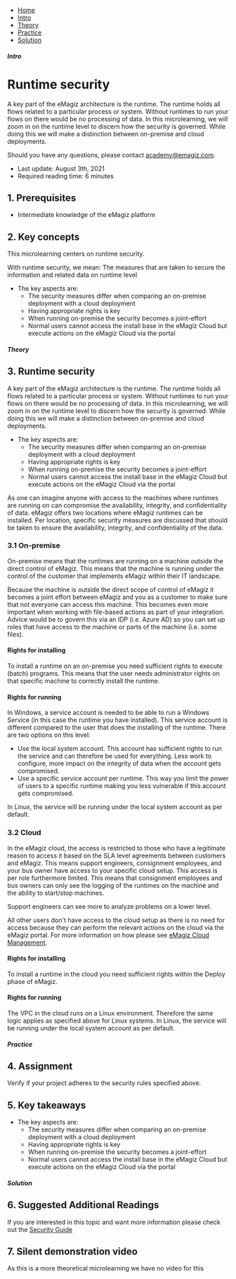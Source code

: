 <div class="ez-academy">
    <div class="ez-academy__body">
        <main class="micro-learning">
        <ul class="doc-nav">
            <li class="doc-nav__item"><a href="../../docs/microlearning/intermediate-portal-security-index" class="doc-nav__link">Home</a></li>
            <li class="doc-nav__item"><a href="#intro" class="doc-nav__link">Intro</a></li>
            <li class="doc-nav__item"><a href="#theory" class="doc-nav__link">Theory</a></li>
            <li class="doc-nav__item"><a href="#practice" class="doc-nav__link">Practice</a></li>
            <li class="doc-nav__item"><a href="#solution" class="doc-nav__link">Solution</a></li>
        </ul>

<div class="doc">

##### Intro

# Runtime security

A key part of the eMagiz architecture is the runtime. The runtime holds all flows related to a particular process or system. Without runtimes to run your flows on there would be no processing of data. In this microlearning, we will zoom in on the runtime level to discern how the security is governed. While doing this we will make a distinction between on-premise and cloud deployments.

Should you have any questions, please contact academy@emagiz.com.

- Last update: August 3th, 2021
- Required reading time: 6 minutes

## 1. Prerequisites
- Intermediate knowledge of the eMagiz platform

## 2. Key concepts
This microlearning centers on runtime security.

With runtime security, we mean: The measures that are taken to secure the information and related data on runtime level

- The key aspects are:
    - The security measures differ when comparing an on-premise deployment with a cloud deployment
    - Having appropriate rights is key
    - When running on-premise the security becomes a joint-effort
    - Normal users cannot access the install base in the eMagiz Cloud but execute actions on the eMagiz Cloud via the portal

##### Theory
  
## 3. Runtime security

A key part of the eMagiz architecture is the runtime. The runtime holds all flows related to a particular process or system. Without runtimes to run your flows on there would be no processing of data. In this microlearning, we will zoom in on the runtime level to discern how the security is governed. While doing this we will make a distinction between on-premise and cloud deployments.

- The key aspects are:
    - The security measures differ when comparing an on-premise deployment with a cloud deployment
    - Having appropriate rights is key
    - When running on-premise the security becomes a joint-effort
    - Normal users cannot access the install base in the eMagiz Cloud but execute actions on the eMagiz Cloud via the portal

As one can imagine anyone with access to the machines where runtimes are running on can compromise the availability, integrity, and confidentiality of data. eMagiz offers two locations where eMagiz runtimes can be installed. Per location, specific security measures are discussed that should be taken to ensure the availability, integrity, and confidentiality of the data.

### 3.1 On-premise

On-premise means that the runtimes are running on a machine outside the direct control of eMagiz. This means that the machine is running under the control of the customer that implements eMagiz within their IT landscape.

Because the machine is outside the direct scope of control of eMagiz it becomes a joint effort between eMagiz and you as a customer to make sure that not everyone can access this machine. This becomes even more important when working with file-based actions as part of your integration. 
Advice would be to govern this via an IDP (i.e. Azure AD) so you can set up roles that have access to the machine or parts of the machine (i.e. some files).


#### Rights for installing

To install a runtime on an on-premise you need sufficient rights to execute (batch) programs. This means that the user needs administrator rights on that specific machine to correctly install the runtime.

#### Rights for running

In Windows, a service account is needed to be able to run a Windows Service (in this case the runtime you have installed). This service account is different compared to the user that does the installing of the runtime.
There are two options on this level:
    
- Use the local system account. This account has sufficient rights to run the service and can therefore be used for everything. Less work to configure, more impact on the integrity of data when the account gets compromised.
- Use a specific service account per runtime. This way you limit the power of users to a specific runtime making you less vulnerable if this account gets compromised.

In Linux, the service will be running under the local system account as per default.

### 3.2 Cloud

In the eMagiz cloud, the access is restricted to those who have a legitimate reason to access it based on the SLA level agreements between customers and eMagiz. This means support engineers, consignment employees, and your bus owner have access to your specific cloud setup.
This access is per role furthermore limited. This means that consignment employees and bus owners can only see the logging of the runtimes on the machine and the ability to start/stop machines.

Support engineers can see more to analyze problems on a lower level.

All other users don't have access to the cloud setup as there is no need for access because they can perform the relevant actions on the cloud via the eMagiz portal. For more information on how please see [eMagiz Cloud Management](novice-emagiz-cloud-management-index.md).

#### Rights for installing

To install a runtime in the cloud you need sufficient rights within the Deploy phase of eMagiz.

#### Rights for running

The VPC in the cloud runs on a Linux environment. Therefore the same logic applies as specified above for Linux systems. In Linux, the service will be running under the local system account as per default.

##### Practice

## 4. Assignment

Verify if your project adheres to the security rules specified above.

## 5. Key takeaways

- The key aspects are:
    - The security measures differ when comparing an on-premise deployment with a cloud deployment
    - Having appropriate rights is key
    - When running on-premise the security becomes a joint-effort
    - Normal users cannot access the install base in the eMagiz Cloud but execute actions on the eMagiz Cloud via the portal

##### Solution

## 6. Suggested Additional Readings

If you are interested in this topic and want more information please check out the [Security Guide](../howto/security-guide.md)

## 7. Silent demonstration video

As this is a more theoretical microlearning we have no video for this

</div>
</main>
</div>
</div>